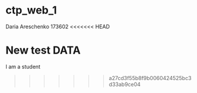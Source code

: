 # ctp_web_1
Daria Areschenko
173602
<<<<<<< HEAD

New test DATA
=======
I am a student
>>>>>>> a27cd3f55b8f9b0060424525bc3d33ab9ce04

